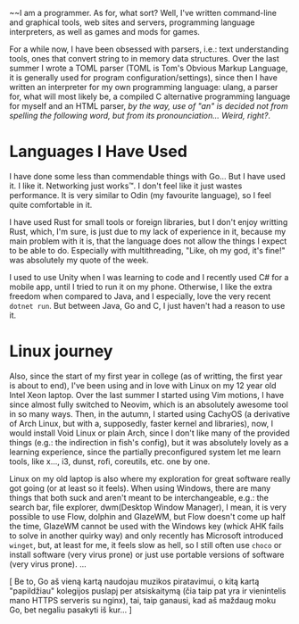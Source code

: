 ~~I am a programmer. As for, what sort? Well, I've written command-line and graphical tools, web sites and servers, programming language interpreters, as well as games and mods for games.

For a while now, I have been obsessed with parsers, i.e.: text understanding tools, ones that convert string to in memory data structures. Over the last summer I wrote a TOML parser (TOML is Tom's Obvious Markup Language, it is generally used for program configuration/settings), since then I have written an interpreter for my own programming language: ulang, a parser for, what will most likely be, a compiled C alternative programming language for myself and an HTML parser, *by the way, use of "an" is decided not from spelling the following word, but from its pronounciation... Weird, right?*.

# Languages I Have Used



I have done some less than commendable things with Go... But I have used it. I like it. Networking just works™. I don't feel like it just wastes performance. It is very similar to Odin (my favourite language), so I feel quite comfortable in it.

I have used Rust for small tools or foreign libraries, but I don't enjoy writting Rust, which, I'm sure, is just due to my lack of experience in it, because my main problem with it is, that the language does not allow the things I expect to be able to do. Especially with multithreading, "Like, oh my god, it's fine!" was absolutely my quote of the week.

I used to use Unity when I was learning to code and I recently used C# for a mobile app, until I tried to run it on my phone. Otherwise, I like the extra freedom when compared to Java, and I especially, love the very recent `dotnet run`. But between Java, Go and C, I just haven't had a reason to use it.


# Linux journey

Also, since the start of my first year in college (as of writting, the first year is about to end), I've been using and in love with Linux on my 12 year old Intel Xeon laptop. Over the last summer I started using Vim motions, I have since almost fully switched to Neovim, which is an absolutely awesome tool in so many ways. Then, in the autumn, I started using CachyOS (a derivative of Arch Linux, but with a, supposedly, faster kernel and libraries), now, I would install Void Linux or plain Arch, since I don't like many of the provided things (e.g.: the indirection in fish's config), but it was absolutely lovely as a learning experience, since the partially preconfigured system let me learn tools, like x..., i3, dunst, rofi, coreutils, etc. one by one. 

Linux on my old laptop is also where my exploration for great software really got going (or at least so it feels). When using Windows, there are many things that both suck and aren't meant to be interchangeable, e.g.: the search bar, file explorer, dwm(Desktop Window Manager), I mean, it is very possible to use Flow, dolphin and GlazeWM, but Flow doesn't come up half the time, GlazeWM cannot be used with the Windows key (whick AHK fails to solve in another quirky way) and only recently has Microsoft introduced `winget`, but, at least for me, it feels slow as hell, so I still often use `choco` or install software (very virus prone) or just use portable versions of software (very virus prone).    ...



[ 
Be to, Go aš vieną kartą naudojau muzikos piratavimui, o kitą kartą "papildžiau" kolegijos puslapį per atsiskaitymą (čia taip pat yra ir vienintelis mano HTTPS serveris su nginx), tai, taip ganausi, kad aš maždaug moku Go, bet negaliu pasakyti iš kur... 
]

